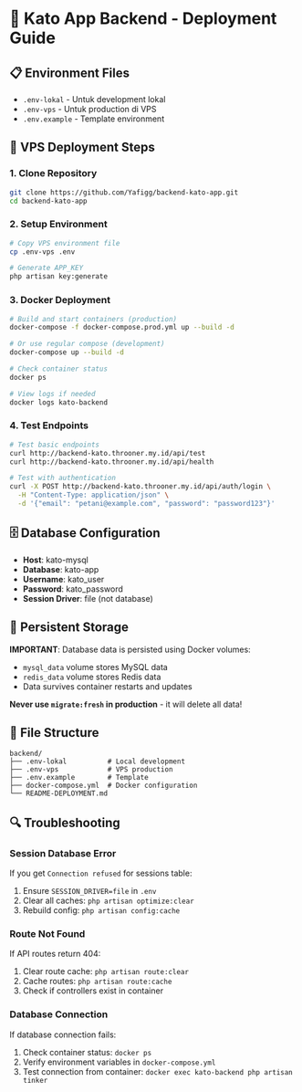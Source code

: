 # 🚀 Kato App Backend - Deployment Guide

## 📋 Environment Files

-   `.env-lokal` - Untuk development lokal
-   `.env-vps` - Untuk production di VPS
-   `.env.example` - Template environment

## 🔧 VPS Deployment Steps

### 1. Clone Repository

```bash
git clone https://github.com/Yafigg/backend-kato-app.git
cd backend-kato-app
```

### 2. Setup Environment

```bash
# Copy VPS environment file
cp .env-vps .env

# Generate APP_KEY
php artisan key:generate
```

### 3. Docker Deployment

```bash
# Build and start containers (production)
docker-compose -f docker-compose.prod.yml up --build -d

# Or use regular compose (development)
docker-compose up --build -d

# Check container status
docker ps

# View logs if needed
docker logs kato-backend
```

### 4. Test Endpoints

```bash
# Test basic endpoints
curl http://backend-kato.throoner.my.id/api/test
curl http://backend-kato.throoner.my.id/api/health

# Test with authentication
curl -X POST http://backend-kato.throoner.my.id/api/auth/login \
  -H "Content-Type: application/json" \
  -d '{"email": "petani@example.com", "password": "password123"}'
```

## 🗄️ Database Configuration

-   **Host**: kato-mysql
-   **Database**: kato-app
-   **Username**: kato_user
-   **Password**: kato_password
-   **Session Driver**: file (not database)

## 💾 Persistent Storage

**IMPORTANT**: Database data is persisted using Docker volumes:
- `mysql_data` volume stores MySQL data
- `redis_data` volume stores Redis data
- Data survives container restarts and updates

**Never use `migrate:fresh` in production** - it will delete all data!

## 📁 File Structure

```
backend/
├── .env-lokal          # Local development
├── .env-vps            # VPS production
├── .env.example        # Template
├── docker-compose.yml  # Docker configuration
└── README-DEPLOYMENT.md
```

## 🔍 Troubleshooting

### Session Database Error

If you get `Connection refused` for sessions table:

1. Ensure `SESSION_DRIVER=file` in `.env`
2. Clear all caches: `php artisan optimize:clear`
3. Rebuild config: `php artisan config:cache`

### Route Not Found

If API routes return 404:

1. Clear route cache: `php artisan route:clear`
2. Cache routes: `php artisan route:cache`
3. Check if controllers exist in container

### Database Connection

If database connection fails:

1. Check container status: `docker ps`
2. Verify environment variables in `docker-compose.yml`
3. Test connection from container: `docker exec kato-backend php artisan tinker`
